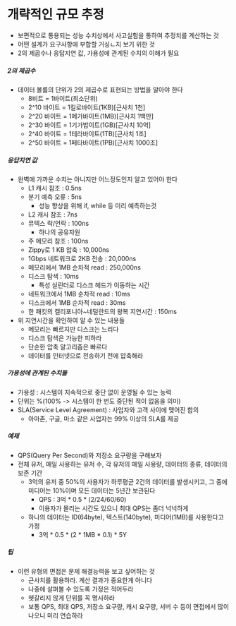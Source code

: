 # 개략적인 규모 추정
- 보편적으로 통용되는 성능 수치상에서 사고실험을 통하여 추정치를 계산하는 것
- 어떤 설계가 요구사항에 부합할 거싱ㄴ지 보기 위한 것
- 2의 제곱수나 응답지연 값, 가용성에 관계된 수치의 이해가 필요
##### 2의 제곱수
- 데이터 볼륨의 단위가 2의 제곱수로 표현되는 방법을 알아야 한다
    - 8비트 = 1바이트(최소단위)
    - 2^10 바이트 = 1킬로바이트(1KB)[근사치 1천]
    - 2^20 바이트 = 1메가바이트(1MB)[근사치 1백만]
    - 2^30 바이트 = 1기가밥이트(1GB)[근사치 10억]
    - 2^40 바이트 = 1테라바이트(1TB)[근사치 1조]
    - 2^50 바이트 = 1페타바이트(1PB)[근사치 1000조]

##### 응답지연 값
- 완벽에 가까운 수치는 아니지만 어느정도인지 알고 있어야 한다
    - L1 캐시 참조 : 0.5ns
    - 분기 예측 오류 : 5ns
        - 성능 향상을 위해 if, while 등 미리 예측하는것
    - L2 캐시 참조 : 7ns
    - 뮤텍스 락/언락 : 100ns
        - 하나의 공유자원
    - 주 메모리 참조 : 100ns
    - Zippy로 1 KB 압축 : 10,000ns
    - 1Gbps 네트워크로 2KB 전송 : 20,000ns
    - 메모리에서 1MB 순차적 read : 250,000ns
    - 디스크 탐색 : 10ms
        - 특성 실린더로 디스크 헤드가 이동하는 시간
    - 네트워크에서 1MB 순차적 read : 10ms
    - 디스크에서 1MB 순차적 read : 30ms
    - 한 패킷의 캘리포니아~네덜란드의 왕복 지연시간 : 150ms
- 위 지연시간을 확인하여 알 수 있는 내용들
    - 메모리는 빠르지만 디스크는 느리다
    - 디스크 탐색은 가능한 피하라
    - 단순한 압축 알고리즘은 빠르다
    - 데이터를 인터넷으로 전송하기 전에 압축해라

##### 가용성에 관계된 수치들
- 가용성 : 시스템이 지속적으로 중단 없이 운영될 수 있는 능력
- 단위는 %(100% -> 시스템이 한 번도 중단된 적이 없음을 의미)
- SLA(Service Level Agreement) : 사업자와 고객 사이에 맺어진 합의
    - 아마존, 구글, 마소 같은 사업자는 99% 이상의 SLA를 제공

##### 예제
- QPS(Query Per Second)와 저장소 요구량을 구해보자
- 전체 유저, 매일 사용하는 유저 수, 각 유저의 매일 사용량, 데이터의 종류, 데이터의 보존 기간
    - 3억의 유저 중 50%의 사용자가 하루평균 2건의 데이터를 발생시키고, 그 중에 미디어는 10%이며 모든 데이터는 5년간 보관된다
        - QPS : 3억 * 0.5 * (2/24/60/60)
        - 이용자가 몰리는 시간도 있으니 최대 QPS는 좀더 넉넉하게
    - 하나의 데이터는 ID(64byte), 텍스트(140byte), 미디어(1MB)를 사용한다고 가정
        - 3억 * 0.5 * (2 * 1MB * 0.1) * 5Y

##### 팁
- 이런 유형의 면접은 문제 해결능력을 보고 싶어하는 것
    - 근사치를 활용하라. 계산 결과가 중요한게 아니다
    - 나중에 살펴볼 수 있도록 가정은 적어두라
    - 헷갈리지 않게 단위를 꼭 명시하라
    - 보통 QPS, 최대 QPS, 저장소 요구량, 캐시 요구량, 서버 수 등이 면접에서 많이 나오니 미리 연습하라
        
